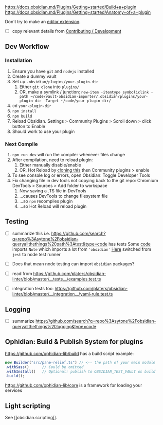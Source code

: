 https://docs.obsidian.md/Plugins/Getting+started/Build+a+plugin
https://docs.obsidian.md/Plugins/Getting+started/Anatomy+of+a+plugin

Don't try to make an [editor extension](https://docs.obsidian.md/Plugins/Editor/Editor+extensions).

- [ ] copy relevant details from [Contributing / Development](https://sytone.dev/obsidian-queryallthethings/contributing/development)

## Dev Workflow
### Installation
1. Ensure you have `git` and `nodejs` installed
2. Create a dummy vault
3. Set up `.obsidian/plugins/your-plugin-dir`
    1. Either `git clone` into `plugins/`
    2. OR, make a symlink / junction:  `new-item -itemtype symboliclink -path ~/code/vault-obsidian-importer/.obsidian/plugins/your-plugin-dir -Target ~/code/your-plugin-dir/`
4. cd `your-plugin-dir`
5. `npm install`
6. `npm build`
7. Reload Obsidian. Settings > Community Plugins > Scroll down > click button to Enable
8. Should work to use your plugin
### Next Compile
1. `npm run dev` will run the compiler whenever files change
2. After compilation, need to reload plugin:
    1. Either manually disable/enable
    2. OR, Hot Reload by [cloning this](https://github.com/pjeby/hot-reload) then Community plugins > enable
3. To see console log or errors, open Obsidian: Toggle Developer Tools
4. Fix changing file in dev tools not copying back to the git repo: Chromium DevTools > Sources > Add folder to workspace
	1. Now saving a .TS file in DevTools 
	2. ...causes DevTools to change filesystem file
	3. ...so `npm` recompiles plugin
	4. ...so Hot Reload will reload plugin
## Testing
- [ ] summarize this
i.e. https://github.com/search?q=repo%3Asytone%2Fobsidian-queryallthethings%20path%3Atest&type=code has tests
Some [code](https://github.com/sytone/obsidian-queryallthethings/blob/d780219798f7687441f4568298aa2a07803419d1/tests/ParseTask.test.ts) imports `Note` which imports a lot from `'obsidian'`
[Here](https://github.com/sytone/obsidian-queryallthethings/commit/7c21ecc9aa49b6143953467bf5ff55477caccd12) switched from `jest` to node test runner
- [ ] Does that mean node testing can import `obsidian` packages?

- [ ] read from https://github.com/platers/obsidian-linter/blob/master/__tests__/examples.test.ts
- [ ] integration tests too: https://github.com/platers/obsidian-linter/blob/master/__integration__/yaml-rule.test.ts
## Logging
- [ ] summarize https://github.com/search?q=repo%3Asytone%2Fobsidian-queryallthethings%20logging&type=code
## Ophidian: Build & Publish System for plugins
https://github.com/ophidian-lib/build has a build script example:
```js
new Builder("src/pane-relief.ts") // <-- the path of your main module
.withSass()      // Could be omitted
.withInstall()   // Optional: publish to OBSIDIAN_TEST_VAULT on build
.build();
```

https://github.com/ophidian-lib/core is a framework for loading your services

## Light scripting
See [[obsidian.scripting]].
